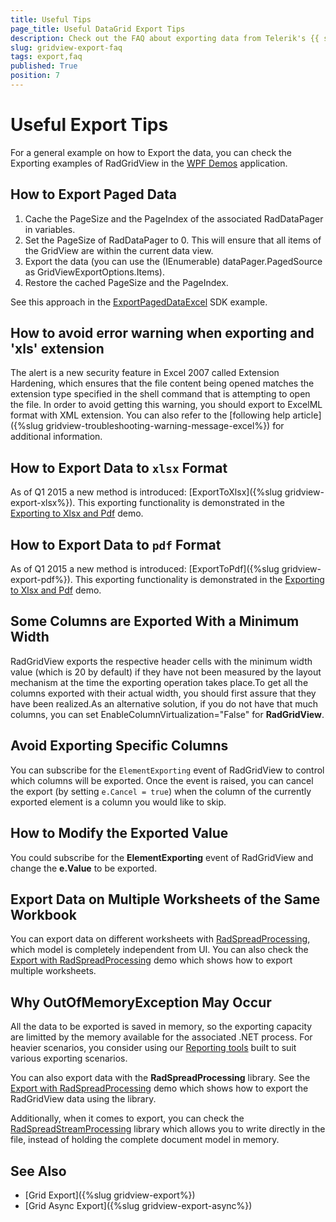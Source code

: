 ```yaml
---
title: Useful Tips
page_title: Useful DataGrid Export Tips
description: Check out the FAQ about exporting data from Telerik's {{ site.framework_name }} DataGrid and learn how to export paged data, how to modify the exported value and much more.
slug: gridview-export-faq
tags: export,faq
published: True
position: 7
---
```


# Useful Export Tips

For a general example on how to Export the data, you can check the Exporting examples of RadGridView in the [WPF Demos](https://demos.telerik.com/wpf/) application.

## How to Export Paged Data

1. Cache the PageSize and the PageIndex of the associated RadDataPager in variables.
2. Set the PageSize of RadDataPager to 0. This will ensure that all items of the GridView are within the current data view.
3. Export the data (you can use the (IEnumerable) dataPager.PagedSource as GridViewExportOptions.Items).
4. Restore the cached PageSize and the PageIndex.

See this approach in the [ExportPagedDataExcel](https://github.com/telerik/xaml-sdk/tree/master/GridView/ExportPagedDataExcel) SDK example.

## How to avoid error warning when exporting and 'xls' extension

The alert is a new security feature in Excel 2007 called Extension Hardening, which ensures that the file content being opened matches the extension type specified in the shell command that is attempting to open the file. In order to avoid getting this warning, you should export to ExcelML format with XML extension. You can also refer to the [following help article]({%slug gridview-troubleshooting-warning-message-excel%}) for additional information.            

## How to Export Data to `xlsx` Format

As of Q1 2015 a new method is introduced: [ExportToXlsx]({%slug gridview-export-xlsx%}). This exporting functionality is demonstrated in the [Exporting to Xlsx and Pdf](https://demos.telerik.com/wpf/) demo.

##  How to Export Data to `pdf` Format

As of Q1 2015 a new method is introduced: [ExportToPdf]({%slug gridview-export-pdf%}). This exporting functionality is demonstrated in the [Exporting to Xlsx and Pdf](https://demos.telerik.com/wpf/) demo.

## Some Columns are Exported With a Minimum Width

RadGridView exports the respective header cells with the minimum width value (which is 20 by default) if they have not been measured by the layout mechanism at the time the exporting operation takes place.To get all the columns exported with their actual width, you should first assure that they have been realized.As an alternative solution, if you do not have that much columns, you can set EnableColumnVirtualization="False" for __RadGridView__.            

## Avoid Exporting Specific Columns

You can subscribe for the `ElementExporting` event of RadGridView to control which columns will be exported.  Once the event is raised, you can cancel the export (by setting `e.Cancel = true`) when the column of the currently exported element is a column you would like to skip.            
            
## How to Modify the Exported Value

You could subscribe for the __ElementExporting__ event of RadGridView and change the __e.Value__ to be exported.
            
## Export Data on Multiple Worksheets of the Same Workbook

You can export data on different worksheets with [RadSpreadProcessing](https://docs.telerik.com/devtools/document-processing/libraries/radspreadprocessing/overview), which model is completely independent from UI. You can also check the [Export with RadSpreadProcessing](https://demos.telerik.com/wpf/) demo which shows how to export multiple worksheets.
            
## Why OutOfMemoryException May Occur

All the data to be exported is saved in memory, so the exporting capacity are limitted by the memory available for the associated .NET process. For heavier scenarios, you consider using our [Reporting tools](http://www.telerik.com/products/reporting.aspx) built to suit various exporting scenarios. 

You can also export data with the __RadSpreadProcessing__ library. See the [Export with RadSpreadProcessing](https://demos.telerik.com/wpf/) demo which shows how to export the RadGridView data using the library.

Additionally, when it comes to export, you can check the [RadSpreadStreamProcessing](https://docs.telerik.com/devtools/document-processing/libraries/radspreadstreamprocessing/overview) library which allows you to write directly in the file, instead of holding the complete document model in memory. 

## See Also  
 * [Grid Export]({%slug gridview-export%})
 * [Grid Async Export]({%slug gridview-export-async%})
